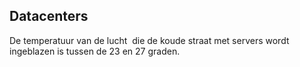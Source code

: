 ## Datacenters

De temperatuur van de lucht  die de koude straat met servers wordt ingeblazen is tussen de 23 en 27 graden.
